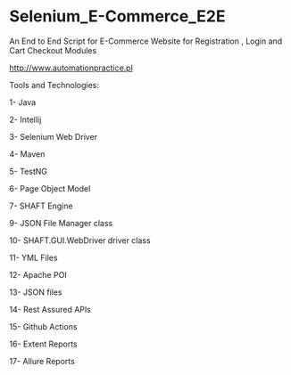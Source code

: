 # Selenium_E-Commerce_E2E

An End to End Script for E-Commerce Website for Registration , Login and Cart Checkout Modules

http://www.automationpractice.pl

Tools and Technologies:

1- Java

2- Intellij

3- Selenium Web Driver

4- Maven

5- TestNG

6- Page Object Model

7- SHAFT Engine

9- JSON File Manager class

10- SHAFT.GUI.WebDriver driver class

11- YML Files

12- Apache POI

13- JSON files

14- Rest Assured APIs

15- Github Actions

16- Extent Reports

17- Allure Reports
